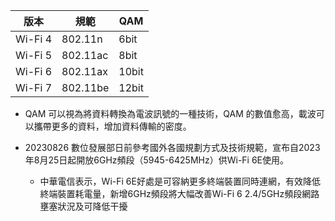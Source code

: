 |版本|規範|QAM|
|--|--|--|
|Wi-Fi 4|802.11n|6bit|
|Wi-Fi 5|802.11ac|8bit|
|Wi-Fi 6|802.11ax|10bit|
|Wi-Fi 7|802.11be|12bit|

* QAM 可以視為將資料轉換為電波訊號的一種技術，QAM 的數值愈高，載波可以攜帶更多的資料，增加資料傳輸的密度。

* 20230826 數位發展部日前參考國外各國規劃方式及技術規範，宣布自2023年8月25日起開放6GHz頻段（5945-6425MHz）供Wi-Fi 6E使用。
  * 中華電信表示，Wi-Fi 6E好處是可容納更多終端裝置同時連網，有效降低終端裝置耗電量，新增6GHz頻段將大幅改善Wi-Fi 6 2.4/5GHz頻段網路壅塞狀況及可降低干擾